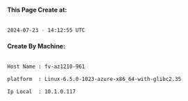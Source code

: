
   
#### This Page Create at:

```bash

2024-07-23 - 14:12:55 UTC

```

#### Create By Machine:

```bash

Host Name : fv-az1210-961

platform  : Linux-6.5.0-1023-azure-x86_64-with-glibc2.35

Ip Local  : 10.1.0.117

```

